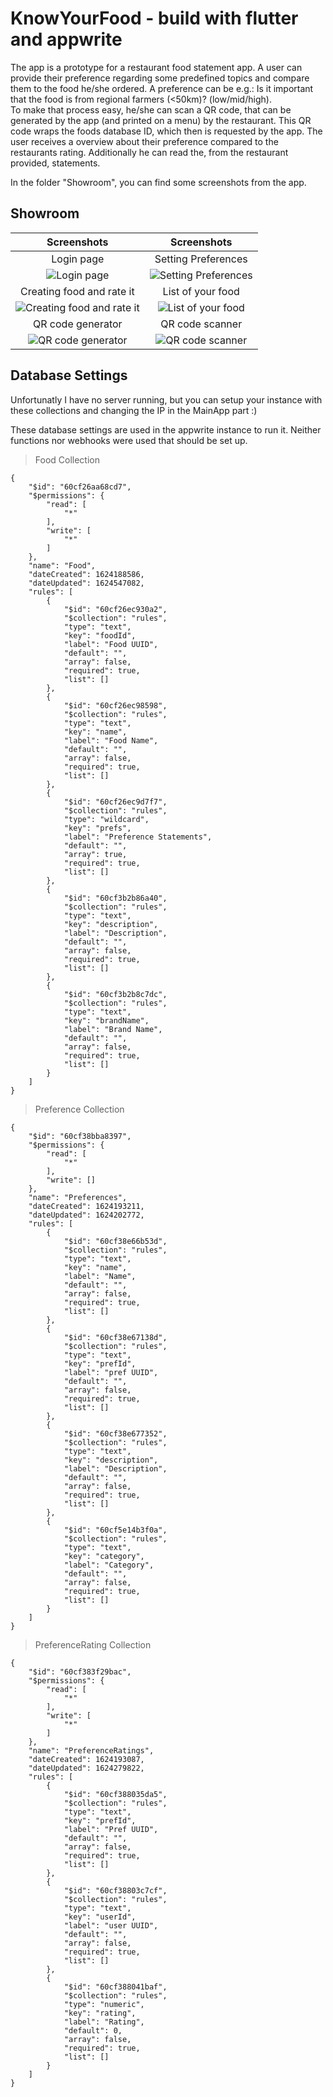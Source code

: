 # KnowYourFood - build with flutter and appwrite

The app is a prototype for a restaurant food statement app.
A user can provide their preference regarding some predefined topics and compare them to the food he/she ordered. A preference can be e.g.: Is it important that the food is from regional farmers (<50km)? (low/mid/high). <br>To make that process easy, he/she can scan a QR code, that can be generated by the app (and printed on a menu) by the restaurant.
This QR code wraps the foods database ID, which then is requested by the app. The user receives a overview about their preference compared to the restaurants rating. Additionally he can read the, from the restaurant provided, statements.</br>

In the folder "Showroom", you can find some screenshots from the app.

## Showroom

Screenshots | Screenshots
 :--:|:---:
 Login page | Setting Preferences
![Login page](https://github.com/LeBraveLittleToaster/KnowYourFood/blob/main/Showroom/Login.jpg) | ![Setting Preferences](https://github.com/LeBraveLittleToaster/KnowYourFood/blob/main/Showroom/Choose_Preference_Openend.jpg)
Creating food and rate it | List of your food
![Creating food and rate it](https://github.com/LeBraveLittleToaster/KnowYourFood/blob/main/Showroom/Create_Food_With_Ratings.jpg) | ![List of your food](https://github.com/LeBraveLittleToaster/KnowYourFood/blob/main/Showroom/List_Of_Your_Food.jpg)
QR code generator | QR code scanner
![QR code generator](https://github.com/LeBraveLittleToaster/KnowYourFood/blob/main/Showroom/On_Test_Food_Clicked.jpg) | ![QR code scanner](https://github.com/LeBraveLittleToaster/KnowYourFood/blob/main/Showroom/QR_Code_Scanning.jpg)

## Database Settings

Unfortunatly I have no server running, but you can setup your instance with these collections and changing the IP in the MainApp part :) 

These database settings are used in the appwrite instance to run it. Neither functions nor webhooks were used that should be set up.

> Food Collection
```jsonc
{
    "$id": "60cf26aa68cd7",
    "$permissions": {
        "read": [
            "*"
        ],
        "write": [
            "*"
        ]
    },
    "name": "Food",
    "dateCreated": 1624188586,
    "dateUpdated": 1624547082,
    "rules": [
        {
            "$id": "60cf26ec930a2",
            "$collection": "rules",
            "type": "text",
            "key": "foodId",
            "label": "Food UUID",
            "default": "",
            "array": false,
            "required": true,
            "list": []
        },
        {
            "$id": "60cf26ec98598",
            "$collection": "rules",
            "type": "text",
            "key": "name",
            "label": "Food Name",
            "default": "",
            "array": false,
            "required": true,
            "list": []
        },
        {
            "$id": "60cf26ec9d7f7",
            "$collection": "rules",
            "type": "wildcard",
            "key": "prefs",
            "label": "Preference Statements",
            "default": "",
            "array": true,
            "required": true,
            "list": []
        },
        {
            "$id": "60cf3b2b86a40",
            "$collection": "rules",
            "type": "text",
            "key": "description",
            "label": "Description",
            "default": "",
            "array": false,
            "required": true,
            "list": []
        },
        {
            "$id": "60cf3b2b8c7dc",
            "$collection": "rules",
            "type": "text",
            "key": "brandName",
            "label": "Brand Name",
            "default": "",
            "array": false,
            "required": true,
            "list": []
        }
    ]
}
```
> Preference Collection
```jsonc
{
    "$id": "60cf38bba8397",
    "$permissions": {
        "read": [
            "*"
        ],
        "write": []
    },
    "name": "Preferences",
    "dateCreated": 1624193211,
    "dateUpdated": 1624202772,
    "rules": [
        {
            "$id": "60cf38e66b53d",
            "$collection": "rules",
            "type": "text",
            "key": "name",
            "label": "Name",
            "default": "",
            "array": false,
            "required": true,
            "list": []
        },
        {
            "$id": "60cf38e67138d",
            "$collection": "rules",
            "type": "text",
            "key": "prefId",
            "label": "pref UUID",
            "default": "",
            "array": false,
            "required": true,
            "list": []
        },
        {
            "$id": "60cf38e677352",
            "$collection": "rules",
            "type": "text",
            "key": "description",
            "label": "Description",
            "default": "",
            "array": false,
            "required": true,
            "list": []
        },
        {
            "$id": "60cf5e14b3f0a",
            "$collection": "rules",
            "type": "text",
            "key": "category",
            "label": "Category",
            "default": "",
            "array": false,
            "required": true,
            "list": []
        }
    ]
}
```

> PreferenceRating Collection
```jsonc
{
    "$id": "60cf383f29bac",
    "$permissions": {
        "read": [
            "*"
        ],
        "write": [
            "*"
        ]
    },
    "name": "PreferenceRatings",
    "dateCreated": 1624193087,
    "dateUpdated": 1624279822,
    "rules": [
        {
            "$id": "60cf388035da5",
            "$collection": "rules",
            "type": "text",
            "key": "prefId",
            "label": "Pref UUID",
            "default": "",
            "array": false,
            "required": true,
            "list": []
        },
        {
            "$id": "60cf38803c7cf",
            "$collection": "rules",
            "type": "text",
            "key": "userId",
            "label": "user UUID",
            "default": "",
            "array": false,
            "required": true,
            "list": []
        },
        {
            "$id": "60cf388041baf",
            "$collection": "rules",
            "type": "numeric",
            "key": "rating",
            "label": "Rating",
            "default": 0,
            "array": false,
            "required": true,
            "list": []
        }
    ]
}
```
